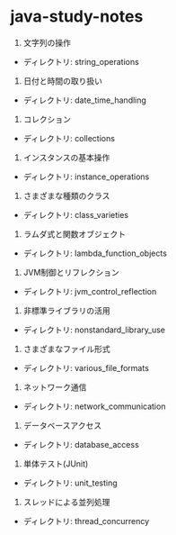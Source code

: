 # java-study-notes

1. 文字列の操作

- ディレクトリ: string_operations

1. 日付と時間の取り扱い

- ディレクトリ: date_time_handling

1. コレクション

- ディレクトリ: collections

1. インスタンスの基本操作

- ディレクトリ: instance_operations

1. さまざまな種類のクラス

- ディレクトリ: class_varieties

1. ラムダ式と関数オブジェクト

- ディレクトリ: lambda_function_objects

1. JVM制御とリフレクション

- ディレクトリ: jvm_control_reflection

1. 非標準ライブラリの活用

- ディレクトリ: nonstandard_library_use

1. さまざまなファイル形式

- ディレクトリ: various_file_formats

1. ネットワーク通信

- ディレクトリ: network_communication

1. データベースアクセス

- ディレクトリ: database_access

1. 単体テスト(JUnit)

- ディレクトリ: unit_testing

1. スレッドによる並列処理

- ディレクトリ: thread_concurrency
